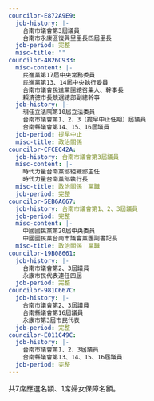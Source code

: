 ```yaml
---
councilor-E872A9E9:
  job-history: |-
    台南市議會第3屆議員
    台南市永康區復興里里長四屆里長
  job-period: 完整
  misc-title: ""
councilor-4B26C933:
  misc-content: |-
    民進黨第17屆中央常務委員
    民進黨第13、14屆中央執行委員
    台南市議會民進黨團總召集人、幹事長
    賴清德市長競選總部副總幹事
  job-history: |-
    現任立法院第10屆立法委員
    台南市議會第1、2、3（提早中止任期）屆議員
    台南縣議會第14、15、16屆議員
  job-period: 提早中止
  misc-title: 政治關係
councilor-CFCEC42A:
  job-history: 台南市議會第3屆議員
  misc-content: |-
    時代力量台南黨部組織部主任
    時代力量台南黨部執行長
  misc-title: 政治關係｜黨職
  job-period: 完整
councilor-5EB6A667:
  job-history: 台南市議會第1、2、3屆議員
  job-period: 完整
  misc-content: |-
    中國國民黨第20屆中央委員
    中國國民黨台南市議會黨團副書記長
  misc-title: 政治關係｜黨職
councilor-19B08661:
  job-history: |-
    台南市議會第2、3屆議員
    永康市民代表連任四屆
  job-period: 完整
councilor-981C667C:
  job-history: |-
    台南市議會第2、3屆議員
    台南縣議會第16屆議員
    永康市第3屆市民代表
  job-period: 完整
councilor-E011C49C:
  job-history: |-
    台南市議會第1、2、3屆議員
    台南縣議會第13、14、15、16屆議員
  job-period: 完整
---
```

共7席應選名額、1席婦女保障名額。